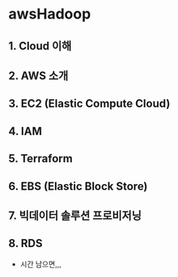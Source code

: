 # awsHadoop
## 1. Cloud 이해
## 2. AWS 소개
## 3. EC2 (Elastic Compute Cloud)
## 4. IAM
## 5. Terraform
## 6. EBS (Elastic Block Store)
## 7. 빅데이터 솔루션 프로비저닝
## 8. RDS 
- 시간 남으면,,,
























